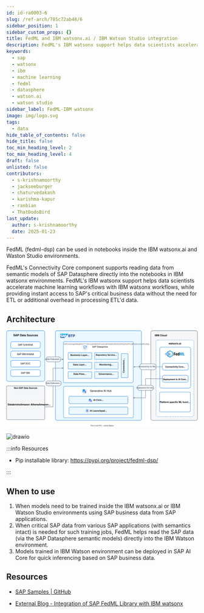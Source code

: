 ```yaml
---
id: id-ra0003-6
slug: /ref-arch/785c72ab48/6
sidebar_position: 1
sidebar_custom_props: {}
title: FedML and IBM watsonx.ai / IBM Watson Studio integration
description: FedML's IBM watsonx support helps data scientists accelerate machine learning workflows with IBM watsonx workflows, while providing instant access to SAP's critical business data thereby eliminating the need to duplicate data for model training.
keywords:
  - sap
  - watsonx
  - ibm
  - machine learning
  - fedml
  - datasphere
  - watson.ai 
  - watson studio
sidebar_label: FedML-IBM watsonx
image: img/logo.svg
tags:
  - data
hide_table_of_contents: false
hide_title: false
toc_min_heading_level: 2
toc_max_heading_level: 4
draft: false
unlisted: false
contributors:
  - s-krishnamoorthy
  - jackseeburger
  - chaturvedakash
  - karishma-kapur
  - ranbian
  - ThatDodoBird
last_update:
  author: s-krishnamoorthy
  date: 2025-01-23
---
```


FedML (fedml-dsp) can be used in notebooks inside the IBM watsonx.ai and Waston Studio environments. 

FedML's Connectivity Core component supports reading data from semantic models of SAP Datasphere directly into the notebooks in IBM watsonx environments. FedML's IBM watsonx support helps data scientists accelerate machine learning workflows with IBM watsonx workflows, while providing instant access to SAP's critical business data without the need for ETL or additional overhead in processing ETL'd data.

## Architecture

![image](images/fedml-watson.svg)

![drawio](drawio/fedml-watson.drawio)

:::info Resources

- Pip installable library: https://pypi.org/project/fedml-dsp/ 

:::

## When to use 

1. When models need to be trained inside the IBM watsonx.ai or IBM Watson Studio environments using SAP business data from SAP applications.
2. When critical SAP data from various SAP applications (with semantics intact) is needed for such training jobs, FedML helps read the SAP data (via the SAP Datasphere semantic models) directly into the IBM Watson environment.
3. Models trained in IBM Watson environment can be deployed in SAP AI Core for quick inferencing based on SAP business data.

## Resources

- [SAP Samples | GitHub ](https://github.com/SAP-samples/datasphere-fedml/tree/main/Datasphere/IBM-Watson-Studio)

- [External Blog - Integration of SAP FedML Library with IBM watsonx ](https://medium.com/towards-generative-ai/simplify-your-end-to-end-ai-workflow-with-sap-fedml-d0f54f99d787)